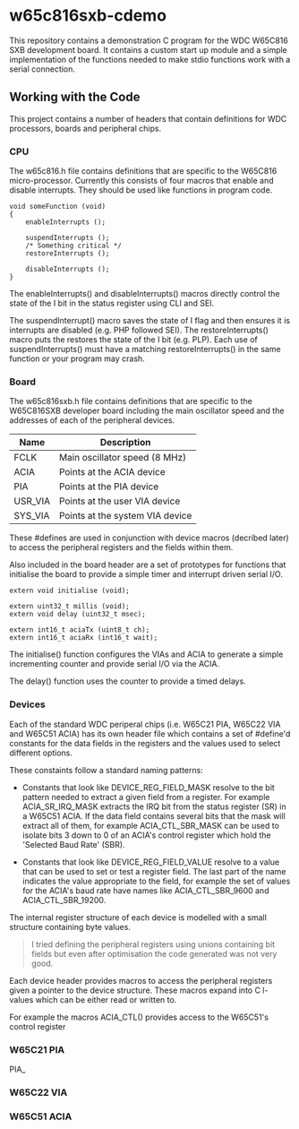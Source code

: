 # w65c816sxb-cdemo
This repository contains a demonstration C program for the WDC W65C816 SXB development board. It contains a custom start up module and a simple implementation of the functions needed to make stdio functions work with a serial connection.

## Working with the Code
This project contains a number of headers that contain definitions for WDC processors, boards and peripheral chips.

### CPU
The w65c816.h file contains definitions that are specific to the W65C816 micro-processor. Currently this consists of four macros that enable and disable interrupts. They should be used like functions in program code.
```
void someFunction (void)
{
    enableInterrupts ();

    suspendInterrupts ();
    /* Something critical */
    restoreInterrupts ();

    disableInterrupts ();
}
```
The enableInterrupts() and disableInterrupts() macros directly control the state of the I bit in the status register using CLI and SEI.

The suspendInterrupt() macro saves the state of I flag and then ensures it is interrupts are disabled (e.g. PHP followed SEI). The restoreInterrupts() macro puts the restores the state of the I bit (e.g. PLP). Each use of suspendInterrupts() must have a matching restoreInterrupts() in the same function or your program may crash.

### Board
The w65c816sxb.h file contains definitions that are specific to the W65C816SXB developer board including the main oscillator speed and the addresses of each of the peripheral devices.

Name    | Description
------- | -------------------------------
FCLK    | Main oscillator speed (8 MHz)
ACIA    | Points at the ACIA device
PIA     | Points at the PIA device
USR_VIA | Points at the user VIA device
SYS_VIA | Points at the system VIA device

These #defines are used in conjunction with device macros (decribed later) to access the peripheral registers and the fields within them.

Also included in the board header are a set of prototypes for functions that initialise the board to provide a simple timer and interrupt driven serial I/O.

```
extern void initialise (void);

extern uint32_t millis (void);
extern void delay (uint32_t msec);

extern int16_t aciaTx (uint8_t ch);
extern int16_t aciaRx (int16_t wait);
````

The initialise() function configures the VIAs and ACIA to generate a simple incrementing counter and provide serial I/O via the ACIA.

The delay() function uses the counter to provide a timed delays.


### Devices
Each of the standard WDC periperal chips (i.e. W65C21 PIA, W65C22 VIA and W65C51 ACIA) has its own header file which contains a set of #define'd constants for the data fields in the registers and the values used to select different options.

These constaints follow a standard naming patterns:

- Constants that look like DEVICE_REG_FIELD_MASK resolve to the bit pattern needed to extract a given field from a register. For example ACIA_SR_IRQ_MASK extracts the IRQ bit from the status register (SR) in a W65C51 ACIA. If the data field contains several bits that the mask will extract all of them, for example ACIA_CTL_SBR_MASK can be used to isolate bits 3 down to 0 of an ACIA's control register which hold the 'Selected Baud Rate' (SBR).

- Constants that look like DEVICE_REG_FIELD_VALUE resolve to a value that can be used to set or test a register field. The last part of the name indicates the value appropriate to the field, for example the set of values for the ACIA's baud rate have names like ACIA_CTL_SBR_9600 and ACIA_CTL_SBR_19200.

The internal register structure of each device is modelled with a small structure containing byte values.

> I tried defining the peripheral registers using unions containing bit fields but even after optimisation the code generated was not very good.

Each device header provides macros to access the peripheral registers given a pointer to the device structure. These macros expand into C l-values which can be either read or written to.

For example the macros ACIA_CTL()  provides access to the W65C51's control register


### W65C21 PIA


PIA_

### W65C22 VIA

### W65C51 ACIA
